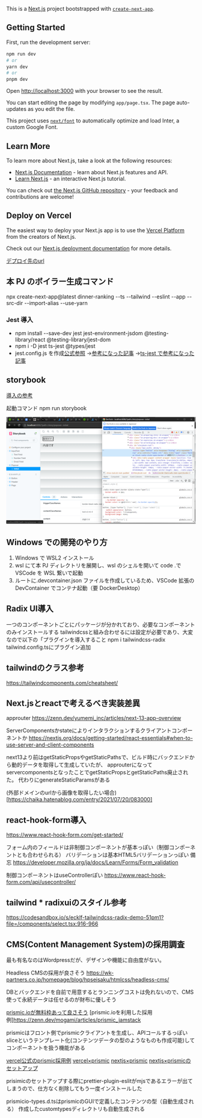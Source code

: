 This is a [Next.js](https://nextjs.org/) project bootstrapped with [`create-next-app`](https://github.com/vercel/next.js/tree/canary/packages/create-next-app).

## Getting Started

First, run the development server:

```bash
npm run dev
# or
yarn dev
# or
pnpm dev
```

Open [http://localhost:3000](http://localhost:3000) with your browser to see the result.

You can start editing the page by modifying `app/page.tsx`. The page auto-updates as you edit the file.

This project uses [`next/font`](https://nextjs.org/docs/basic-features/font-optimization) to automatically optimize and load Inter, a custom Google Font.

## Learn More

To learn more about Next.js, take a look at the following resources:

- [Next.js Documentation](https://nextjs.org/docs) - learn about Next.js features and API.
- [Learn Next.js](https://nextjs.org/learn) - an interactive Next.js tutorial.

You can check out [the Next.js GitHub repository](https://github.com/vercel/next.js/) - your feedback and contributions are welcome!

## Deploy on Vercel

The easiest way to deploy your Next.js app is to use the [Vercel Platform](https://vercel.com/new?utm_medium=default-template&filter=next.js&utm_source=create-next-app&utm_campaign=create-next-app-readme) from the creators of Next.js.

Check out our [Next.js deployment documentation](https://nextjs.org/docs/deployment) for more details.

[デプロイ先のurl](https://dinner-ranking.vercel.app/)

## 本 PJ のボイラー生成コマンド

npx create-next-app@latest dinner-ranking --ts --tailwind --eslint --app --src-dir --import-alias --use-yarn

### Jest 導入

- npm install --save-dev jest jest-environment-jsdom @testing-library/react @testing-library/jest-dom
- npm i -D jest ts-jest @types/jest
- jest.config.js を作成[公式参照](https://nextjs.org/docs/pages/building-your-application/optimizing/testing#setting-up-jest-with-the-rust-compiler)
  →[参考になった記事](https://zenn.dev/miruoon_892/articles/e42e64fbb55137)
  →[ts-jest で参考になった記事](https://qiita.com/ridai/items/d87d77e329644aad3086)

## storybook

[導入の参考](https://panda-program.com/posts/nextjs-storybook-typescript-errors)

起動コマンド
npm run storybook

![storybookの確認のスクショ](storybook-screenshot.png)

## Windows での開発のやり方

1. Windows で WSL2 インストール
2. wsl にて本 PJ ディレクトリを展開し、wsl のシェルを開いて code .で VSCode を WSL 繋いで起動
3. ルートに.devcontainer.json ファイルを作成しているため、VSCode 拡張の DevContainer でコンテナ起動（要 DockerDesktop）

## Radix UI導入

一つのコンポーネントごとにパッケージが分かれており、必要なコンポーネントのみインストールする
tailwindcssと組み合わせるには設定が必要であり、大変なので以下の「プラグインを導入すること
npm i tailwindcss-radix
tailwind.config.tsにプラグイン追加

## tailwindのクラス参考

https://tailwindcomponents.com/cheatsheet/

## Next.jsとreactで考えるべき実装差異

approuter
https://zenn.dev/yumemi_inc/articles/next-13-app-overview

ServerComponentsかstateによりインタラクションするクライアントコンポーネントか
https://nextjs.org/docs/getting-started/react-essentials#when-to-use-server-and-client-components

next13より前はgetStaticPropsやgetStaticPathsで、ビルド時にバックエンドから動的データを取得して生成していたが、
approuterになってservercomponentsとなったことでgetStaticPropsとgetStaticPaths廃止された。
代わりにgenerateStaticParamsがある

(外部ドメインのurlから画像を取得したい場合)[https://chaika.hatenablog.com/entry/2021/07/20/083000]

## react-hook-form導入

https://www.react-hook-form.com/get-started/

フォーム内のフィールドは非制御コンポーネントが基本っぽい（制御コンポーネントとも合わせられる）
バリデーションは基本HTML5バリデーションっぽい
備忘
https://developer.mozilla.org/ja/docs/Learn/Forms/Form_validation

制御コンポーネントはuseControllerぽい
https://www.react-hook-form.com/api/usecontroller/

## tailwind \* radixuiのスタイル参考

https://codesandbox.io/s/ecklf-tailwindcss-radix-demo-51pm1?file=/components/select.tsx:916-966

## CMS(Content Management System)の採用調査

最も有名なのはWordpressだが、デザインや機能に自由度がない。

Headless CMSの採用が良さそう
https://wk-partners.co.jp/homepage/blog/hpseisaku/htmlcss/headless-cms/

DBとバックエンドを自前で用意するとランニングコストは免れないので、CMS使って永続データは任せるのが財布に優しそう

[prismic.ioが無料枠あって良さそう](https://prismic.io/)
[prismic.ioを利用した採用例]https://zenn.dev/mogami/articles/prismic_jamstack

prismicはフロント側でprismicクライアントを生成し、APIコールするっぽい
sliceというテンプレート化(コンテンツデータの型のようなものも作成可能)してコンポーネントを扱う機能がある

[vercel公式のprismic採用例](https://vercel.com/templates/next.js/prismic-blog)
[vercel×prismic](https://zenn.dev/k41531/articles/d05ce3527f594d)
[nextjs×prismic](https://prismic.io/docs/nextjs)
[nextjs×prismicのセットアップ](https://prismic.io/docs/setup-nextjs)

prisimicのセットアップする際にprettier-plugin-eslitがmjsであるエラーが出てしまうので、仕方なく削除してもう一度インストールした

prismicio-types.d.tsはprismicのGUIで定義したコンテンツの型（自動生成される）
作成したcustomtypesディレクトリも自動生成される
